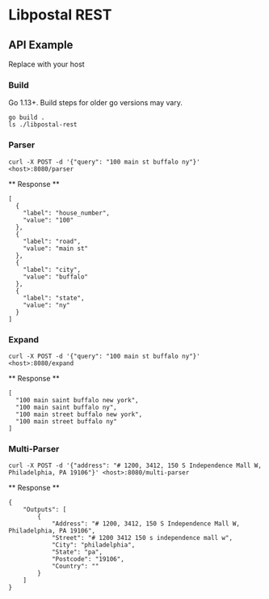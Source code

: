 # Libpostal REST

## API Example

Replace <host> with your host

### Build

Go 1.13+. Build steps for older go versions may vary.

```
go build .
ls ./libpostal-rest
```

### Parser
`curl -X POST -d '{"query": "100 main st buffalo ny"}' <host>:8080/parser`

** Response **
```
[
  {
    "label": "house_number",
    "value": "100"
  },
  {
    "label": "road",
    "value": "main st"
  },
  {
    "label": "city",
    "value": "buffalo"
  },
  {
    "label": "state",
    "value": "ny"
  }
]
```

### Expand
`curl -X POST -d '{"query": "100 main st buffalo ny"}' <host>:8080/expand`

** Response **
```
[
  "100 main saint buffalo new york",
  "100 main saint buffalo ny",
  "100 main street buffalo new york",
  "100 main street buffalo ny"
]
```
### Multi-Parser
`curl -X POST -d '{"address": "# 1200, 3412, 150 S Independence Mall W, Philadelphia, PA 19106"}' <host>:8080/multi-parser`

** Response **
```
{
    "Outputs": [
        {
            "Address": "# 1200, 3412, 150 S Independence Mall W, Philadelphia, PA 19106",
            "Street": "# 1200 3412 150 s independence mall w",
            "City": "philadelphia",
            "State": "pa",
            "Postcode": "19106",
            "Country": ""
        }
    ]
}
```
  

